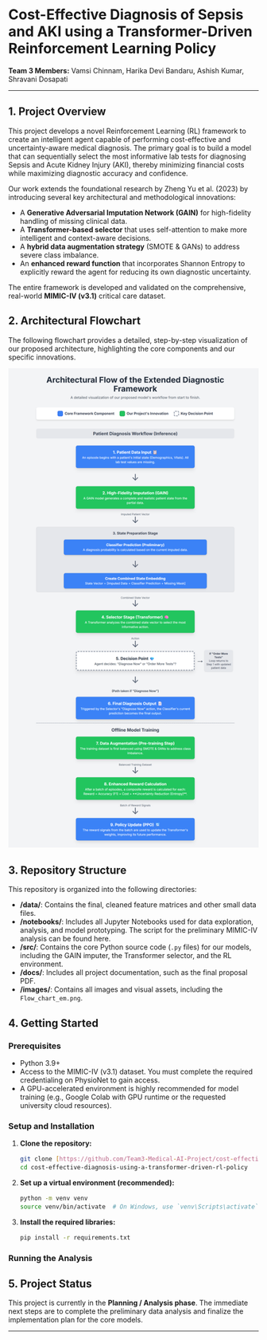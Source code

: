 # Cost-Effective Diagnosis of Sepsis and AKI using a Transformer-Driven Reinforcement Learning Policy

**Team 3 Members:** Vamsi Chinnam, Harika Devi Bandaru, Ashish Kumar, Shravani Dosapati

---

## 1. Project Overview

This project develops a novel Reinforcement Learning (RL) framework to create an intelligent agent capable of performing cost-effective and uncertainty-aware medical diagnosis. The primary goal is to build a model that can sequentially select the most informative lab tests for diagnosing Sepsis and Acute Kidney Injury (AKI), thereby minimizing financial costs while maximizing diagnostic accuracy and confidence.

Our work extends the foundational research by Zheng Yu et al. (2023) by introducing several key architectural and methodological innovations:
* A **Generative Adversarial Imputation Network (GAIN)** for high-fidelity handling of missing clinical data.
* A **Transformer-based selector** that uses self-attention to make more intelligent and context-aware decisions.
* A **hybrid data augmentation strategy** (SMOTE & GANs) to address severe class imbalance.
* An **enhanced reward function** that incorporates Shannon Entropy to explicitly reward the agent for reducing its own diagnostic uncertainty.

The entire framework is developed and validated on the comprehensive, real-world **MIMIC-IV (v3.1)** critical care dataset.

## 2. Architectural Flowchart

The following flowchart provides a detailed, step-by-step visualization of our proposed architecture, highlighting the core components and our specific innovations.

![Architectural Flowchart](Flow_chart_em.png)

## 3. Repository Structure

This repository is organized into the following directories:

* **/data/**: Contains the final, cleaned feature matrices and other small data files.
* **/notebooks/**: Includes all Jupyter Notebooks used for data exploration, analysis, and model prototyping. The script for the preliminary MIMIC-IV analysis can be found here.
* **/src/**: Contains the core Python source code (`.py` files) for our models, including the GAIN imputer, the Transformer selector, and the RL environment.
* **/docs/**: Includes all project documentation, such as the final proposal PDF.
* **/images/**: Contains all images and visual assets, including the `Flow_chart_em.png`.

## 4. Getting Started

### Prerequisites

* Python 3.9+
* Access to the MIMIC-IV (v3.1) dataset. You must complete the required credentialing on PhysioNet to gain access.
* A GPU-accelerated environment is highly recommended for model training (e.g., Google Colab with GPU runtime or the requested university cloud resources).

### Setup and Installation

1.  **Clone the repository:**
    ```bash
    git clone [https://github.com/Team3-Medical-AI-Project/cost-effective-diagnosis-using-a-transformer-driven-rl-policy.git](https://github.com/Team3-Medical-AI-Project/cost-effective-diagnosis-using-a-transformer-driven-rl-policy.git)
    cd cost-effective-diagnosis-using-a-transformer-driven-rl-policy
    ```

2.  **Set up a virtual environment (recommended):**
    ```bash
    python -m venv venv
    source venv/bin/activate  # On Windows, use `venv\Scripts\activate`
    ```

3.  **Install the required libraries:**
    ```bash
    pip install -r requirements.txt
    ```

### Running the Analysis


## 5. Project Status

This project is currently in the **Planning / Analysis phase**. The immediate next steps are to complete the preliminary data analysis and finalize the implementation plan for the core models.

---
